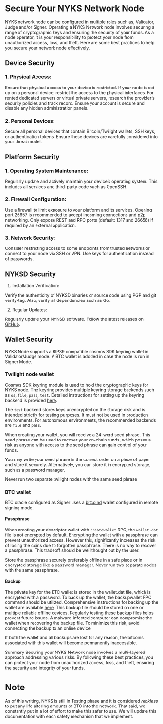 # Secure Your NYKS Network Node
 
NYKS network node can be configured in multiple roles such as, Validator, Judge and/or Signer.  Operating a NYKS Network node involves securing a range of cryptographic keys and ensuring the security of your funds. As a node operator, it is your responsibility to protect your node from unauthorized access, loss, and theft. Here are some best practices to help you secure your network node effectively.

## Device Security

### 1. Physical Access:

Ensure that physical access to your device is restricted. If your node is set up on a personal device, restrict the access to the physical interfaces.
For rented dedicated servers or virtual private servers, research the provider’s security policies and track record. Ensure your account is secure and disable any hidden administration panels.

### 2. Personal Devices:

Secure all personal devices that contain Bitcoin/Twilight wallets, SSH keys, or authentication tokens. Ensure these devices are carefully considered into your threat model.

## Platform Security

### 1. Operating System Maintenance:

Regularly update and actively maintain your device’s operating system. This includes all services and third-party code such as OpenSSH.

### 2. Firewall Configuration:

Use a firewall to limit exposure to your platform and its services. Opening port 26657 is recommended to accept incoming connections and p2p networking.
Only expose REST and RPC ports (default: 1317 and 26656) if required by an external application.

### 3. Network Security:

Consider restricting access to some endpoints from trusted networks or connect to your node via SSH or VPN. Use keys for authentication instead of passwords.

## NYKSD Security

1. Installation Verification:

Verify the authenticity of NYKSD binaries or source code using PGP and git verify-tag. Also, verify all dependencies such as Go.

2. Regular Updates:

Regularly update your NYKSD software. Follow the latest releases on [GitHub](https://github.com/twilight-project/nyks).

## Wallet Security
NYKS Node supports a BIP39 compatible cosmos SDK keyring wallet in Validator/Judge mode. A BTC wallet is addded in case the node is run in Signer Mode. 

### Twilight node wallet 
Cosmos SDK keyring module is used to hold the cryptographic keys for NYKS node. The keyring provides multiple keyring storage backends such as `os`, `file`, `pass`, `test`. Detailed instructions for setting up the keyring backend is provided [here](https://docs.cosmos.network/v0.46/run-node/keyring.html). 

The `test` backend stores keys unencrypted on the storage disk and is intended strictly for testing purposes. It must not be used in production environments. For autonomous environments, the recommended backends are `file` and `pass`.


When creating your wallet, you will receive a 24-word seed phrase. This seed phrase can be used to recover your on-chain funds, which poses a risk as anyone with access to the seed phrase can gain control of your funds.

You may write your seed phrase in the correct order on a piece of paper and store it securely. Alternatively, you can store it in encrypted storage, such as a password manager. 

Never run two separate twilight nodes with the same seed phrase

### BTC wallet
BTC oracle configured as Signer uses a [bitcoind](/docs/btc_wallet_management.md) wallet configured in remote signing mode.   

#### Passphrase

When creating your descriptor wallet with `createwallet` RPC, the `wallet.dat` file is not encrypted by default. Encrypting the wallet with a passphrase can prevent unauthorized access. However this, significantly increases the risk of losing the coins due to forgotten passphrase. There is no way to recover a passphrase. This tradeoff should be well thought out by the user. 

Store the passphrase securely preferably offline in a safe place or in encrypted storage like a password manager.
Never run two separate nodes with the same passphrase.

#### Backup 
The private key for the BTC wallet is stored in the wallet.dat file, which is encrypted with a password. To back up the wallet, the backupwallet RPC command should be utilized. Comprehensive instructions for backing up the wallet are available [here](https://github.com/bitcoin/bitcoin/blob/master/doc/managing-wallets.md).
This backup file should be stored on one or multiple reliable offline devices. Regularly testing these backup files helps prevent future issues. A malware-infected computer can compromise the wallet when recovering the backup file. To minimize this risk, avoid connecting the backup to an online device.

If both the wallet and all backups are lost for any reason, the bitcoins associated with this wallet will become permanently inaccessible.

Summary
Securing your NYKS Network node involves a multi-layered approach addressing various risks. By following these best practices, you can protect your node from unauthorized access, loss, and theft, ensuring the security and integrity of your funds.


# Note
As of this writing, NYKS is still in Testing phase and it is considered _reckless_ to put any life altering amounts of BTC into the network.
That said, we constantly put in a lot of effort to make this safer to use. We will update this documentation with each safety mechanism that we implement.